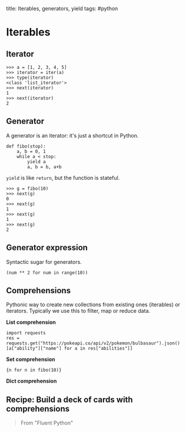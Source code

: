 title: Iterables, generators, yield
tags: #python

Iterables
=========

Iterator
--------

    >>> a = [1, 2, 3, 4, 5]
    >>> iterator = iter(a)
    >>> type(iterator)
    <class 'list_iterator'>
    >>> next(iterator)
    1
    >>> next(iterator)
    2

Generator
---------

A generator is an iterator: it's just a shortcut in Python.

    def fibo(stop):
        a, b = 0, 1
        while a < stop:
            yield a
            a, b = b, a+b

`yield` is like `return`, but the function is stateful.

    >>> g = fibo(10)
    >>> next(g)
    0
    >>> next(g)
    1
    >>> next(g)
    1
    >>> next(g)
    2

Generator expression
--------------------

Syntactic sugar for generators.

    (num ** 2 for num in range(10))

Comprehensions
--------------

Pythonic way to create new collections from existing ones (iterables) or
iterators. Typically we use this to filter, map or reduce data.

**List comprehension**

    import requests
    res = requests.get("https://pokeapi.co/api/v2/pokemon/bulbasaur").json()
    [a["ability"]["name"] for a in res["abilities"]]

**Set comprehension**

    {n for n in fibo(10)}

**Dict comprehension**

Recipe: Build a deck of cards with comprehensions
-------------------------------------------------

> From "Fluent Python"

  [Iterables]: #iterables
  [Iterator]: #iterator
  [Generator]: #generator
  [Generator expression]: #generator-expression
  [Comprehensions]: #comprehensions
  [Recipe: Build a deck of cards with comprehensions]: #recipe-build-a-deck-of-cards-with-comprehensions
